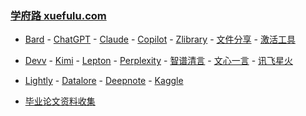 ### **[学府路 xuefulu.com](http://xuefulu.com/)**

+ [Bard](https://bard.google.com/chat) - [ChatGPT](https://chat.openai.com/) - [Claude](https://claude.ai/) - [Copilot](https://copilot.microsoft.com) - [Zlibrary](https://zh.z-library.se/) - [文件分享](https://wormhole.app) - [激活工具](https://pan.baidu.com/s/14U3zIG4tG6ZdMBrHaPaLzw?pwd=c65c#list/path=%2FHEU%20KMS%20Activator)

+ [Devv](https://devv.ai) - [Kimi](https://kimi.moonshot.cn/) - [Lepton](https://search.lepton.run) - [Perplexity](https://www.perplexity.ai) - [智谱清言](https://chatglm.cn/main/alltoolsdetail) - [文心一言](https://yiyan.baidu.com) - [讯飞星火](https://xinghuo.xfyun.cn/desk)

+ [Lightly](https://lightly.teamcode.com/login) - [Datalore](https://datalore.jetbrains.com/) - [Deepnote](https://deepnote.com/sign-in) - [Kaggle](https://www.kaggle.com/)

+ [毕业论文资料收集](https://send2me.cn/b8YG5Ez2/RI-z442A7iRs7A)



